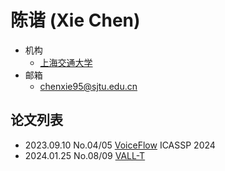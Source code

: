 # 陈谐 (Xie Chen)

- 机构
  - [上海交通大学](../Institutions/SJTU_上海交通大学.md)
- 邮箱
  - <chenxie95@sjtu.edu.cn>

## 论文列表

- 2023.09.10 No.04/05 [VoiceFlow](../Models/Flow/2023.09.10_VoiceFlow.md) ICASSP 2024
- 2024.01.25 No.08/09 [VALL-T](../Models/Speech_LLM/2024.01.25_VALL-T.md)
